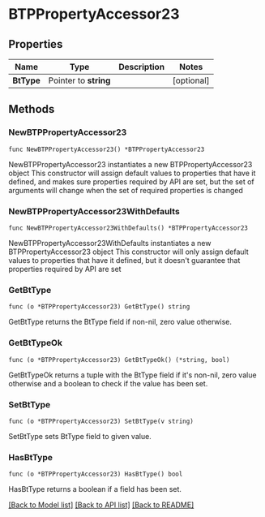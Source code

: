 # BTPPropertyAccessor23

## Properties

Name | Type | Description | Notes
------------ | ------------- | ------------- | -------------
**BtType** | Pointer to **string** |  | [optional] 

## Methods

### NewBTPPropertyAccessor23

`func NewBTPPropertyAccessor23() *BTPPropertyAccessor23`

NewBTPPropertyAccessor23 instantiates a new BTPPropertyAccessor23 object
This constructor will assign default values to properties that have it defined,
and makes sure properties required by API are set, but the set of arguments
will change when the set of required properties is changed

### NewBTPPropertyAccessor23WithDefaults

`func NewBTPPropertyAccessor23WithDefaults() *BTPPropertyAccessor23`

NewBTPPropertyAccessor23WithDefaults instantiates a new BTPPropertyAccessor23 object
This constructor will only assign default values to properties that have it defined,
but it doesn't guarantee that properties required by API are set

### GetBtType

`func (o *BTPPropertyAccessor23) GetBtType() string`

GetBtType returns the BtType field if non-nil, zero value otherwise.

### GetBtTypeOk

`func (o *BTPPropertyAccessor23) GetBtTypeOk() (*string, bool)`

GetBtTypeOk returns a tuple with the BtType field if it's non-nil, zero value otherwise
and a boolean to check if the value has been set.

### SetBtType

`func (o *BTPPropertyAccessor23) SetBtType(v string)`

SetBtType sets BtType field to given value.

### HasBtType

`func (o *BTPPropertyAccessor23) HasBtType() bool`

HasBtType returns a boolean if a field has been set.


[[Back to Model list]](../README.md#documentation-for-models) [[Back to API list]](../README.md#documentation-for-api-endpoints) [[Back to README]](../README.md)


